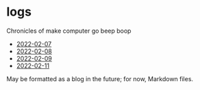 # logs
 Chronicles of make computer go beep boop

 - [2022-02-07](0220207.md)
 - [2022-02-08](0220208.md)
 - [2022-02-09](0220209.md)
 - [2022-02-11](0220211.md)

May be formatted as a blog in the future; for now, Markdown files.
